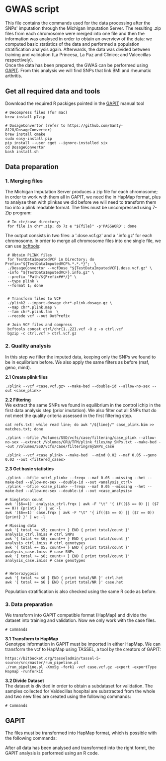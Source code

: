 # GWAS script

This file contains the commands used for the data processing after the SNPs' imputation through the Michigan Imputation Server. The resulting .zip files from each chromosome were merged into one file and then the information was analysed in order to obtain an overview of the data: we computed basic statistics of the data and performed a population stratification analysis again. Afterwards, the data was divided between training and validation (La Princesa, La Paz and Clínico; and Valcecillas respectively).  
Once the data has been prepared, the GWAS can be performed using [GAPIT](https://www.maizegenetics.net/gapit). From this analysis we will find SNPs that link BMI and rheumatic arthritis.

 ## Get all required data and tools  
 Download the required R packiges pointed in the [GAPIT](https://www.maizegenetics.net/gapit) manual tool
 
    # Decompress files (for mac)
    brew install p7zip
    
    # DosageConvertor (refer to https://github.com/Santy-8128/DosageConvertor)
    brew install cmake
    sudo easy-install pip
    pip install --user cget --ignore-installed six
    cd DosageConvertor
    bash install.sh
    
    
 ## Data preparation
 ### 1. Merging files
The Michigan Imputation Server produces a zip file for each chromosome; in order to work with them all in GAPIT, we need the in HapMap format, plus to analyse then with plinkas we did before we will need to transform them too into a plink readable format. The files must be uncompressed using 7-Zip program:
   
     # In ctr/case directory:
     for file in chr*.zip; do 7z e "${file}" -p'PASSWORD'; done

The output consists in two files: a '.dose.vcf.gz' and a '.info.gz' for each chromosome. In order to merge all chromosome files into one single file, we can use [bcftools](http://samtools.github.io/bcftools/bcftools.html):

     # Obtain PLINK files
     for TestDataImputedVCF in Directory; do Prefix="${TestDataImputedVCF%.*.*.*}";  \
     ./DosageConvertor --vcfDose "${TestDataImputedVCF}.dose.vcf.gz" \
     -info "${TestDataImputedVCF}.info.gz" \
     --prefix "Path/${Prefix##*/}" \
     --type plink \
     --format 1; done
                               
                          
     # Transform files to VCF
     ./plink2 --import-dosage chr*.plink.dosage.gz \
     --map chr*.plink.map \
     --fam chr*.plink.fam  \
     --recode vcf --out OutPrefix
     
     # Join VCF files and compress
     bcftools concat ctrl/chr{1..22}.vcf -O z -o ctrl.vcf       
     bgzip -c ctrl.vcf > ctrl.vcf.gz


### 2. Quality analysis
In this step we filter the imputed data, keeping only the SNPs we found to be in equlibrium before. We also apply the same filters as before (maf, geno, mind).


**2.1 Create plink files**

    ./plink --vcf <case.vcf.gz> --make-bed --double-id --allow-no-sex --out <case_plink>
    

**2.2 Filtering**  
 We extract the same SNPs we found in equilibrium in the control ichip in the first data analysis step (prior imutation). We also filter out all SNPs that do not meet the quality criteria assessed in the first filtering step.
 
    cat refs.txt| while read line; do awk "/${line}/" case_plink.bim >> matches.txt; done

    ./plink --bfile /Volumes/SSD/vcfs/case/filtering/case_plink --allow-no-sex --extract /Volumes/GRU/TFM/plink_files/my_SNPs.txt --make-bed --out /Volumes/SSD/vcfs/case/filtering/mySNPs_case
    
    ./plink --vcf <case_plink> --make-bed  --mind 0.02 --maf 0.05 --geno 0.02 --out <filtered_cases>
    
    
    
**2.3 Get basic statistics**

    ./plink --bfile <ctrl_plink> --freqx --maf 0.05 --missing --het --make-bed --allow-no-sex --double-id --out <analysis_ctrl>
    ./plink --bfile <case_plink> --freqx --maf 0.05 --missing --het --make-bed --allow-no-sex --double-id --out <case_analysis>
    
    # Singleton count
    awk '($6==1)' analysis_ctrl.frqx | awk -F "\t" '{ if(($5 == 0) || ($7 == 0)) {print} }' | wc -l
    awk '($6==1)' case.frqx | awk -F "\t" '{ if(($5 == 0) || ($7 == 0)) {print} }' | wc -l
    
    # Missing data
    awk '{ total += $5; count++ } END { print total/count }' analysis_ctrl.lmiss # ctrl SNPs 
    awk '{ total += $6; count++ } END { print total/count }' analysis_ctrl.imiss # ctrl genotypes 
    awk '{ total += $5; count++ } END { print total/count }' analysis_case.lmiss # case SNPs 
    awk '{ total += $6; count++ } END { print total/count }' analysis_case.imiss # case genotypes 
   
    
    # Heterozygosis 
    awk '{ total += $6 } END { print total/NR }' ctrl.het
    awk '{ total += $6 } END { print total/NR }' case.het
    
Population stratification is also checked using the same R code as before.  



### 3. Data preparation
We transform into GAPIT compatible format (HapMap) and divide the dataset into training and validation. Now we only work with the case files.

    # Commands 

 
 **3.1 Transform to HapMap**  
 Genotype information in GAPIT must be imported in either HapMap. We can transform the vcf to HapMap using TASSEL, a tool by the creators of GAPIT:
     
    https://bitbucket.org/tasseladmin/tassel-5-source/src/master/run_pipeline.pl
    ./run_pipeline.pl -Xmx5g -fork1 -vcf case.vcf.gz -export -exportType Hapmap -runfork1C


 **3.2 Divide Dataset**  
 The dataset is divided in order to obtain a subdataset for validation. The samples collected for Valdecillas hospital are substracted from the whole and two new files are created using the following commands:

    # Commands 
    


## GAPIT 
The files must be transformed into HapMap format, which is possible with the following commands:

After all data has been analysed and transformed into the right formt, the GAPIT analysis is performed using an R code.
